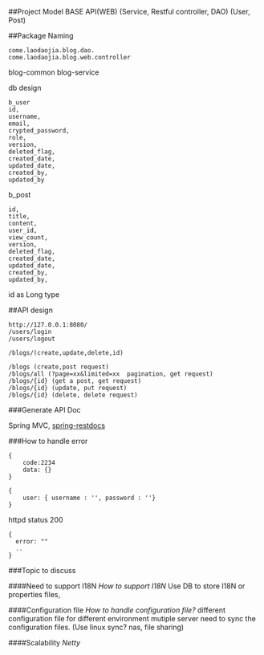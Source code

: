 ##Project Model
BASE
API(WEB) (Service, Restful controller, DAO) (User, Post)


##Package Naming
```
come.laodaojia.blog.dao.
come.laodaojia.blog.web.controller
```


blog-common
blog-service


db design

```
b_user
id,
username,
email,
crypted_password,
role,
version,
deleted_flag,
created_date,
updated_date,
created_by,
updated_by
```


b_post

```
id,
title,
content,
user_id,
view_count,
version,
deleted_flag,
created_date,
updated_date,
created_by,
updated_by,
```

id as Long type

##API design


```
http://127.0.0.1:8080/
/users/login
/users/logout

/blogs/(create,update,delete,id)

/blogs (create,post request)
/blogs/all (?page=xx&limited=xx  pagination, get request)
/blogs/{id} (get a post, get request)
/blogs/{id} (update, put request)
/blogs/{id} (delete, delete request)
```

###Generate API Doc

Spring MVC,
[spring-restdocs](https://github.com/spring-projects/spring-restdocs)


###How to handle error
```
{
	code:2234
	data: {}
}
```

```
{
	user: { username : '', password : ''}
}
```

httpd status 200

```
{
  error: ""
  .. 
}
```

###Topic to discuss

####Need to support I18N
*How to support I18N*
Use DB to store I18N or properties files,

####Configuration file
*How to handle configuration file?*
different configuration file for different environment
mutiple server need to sync the configuration files.
(Use linux sync? nas, file sharing)

####Scalability
*Netty*
 



